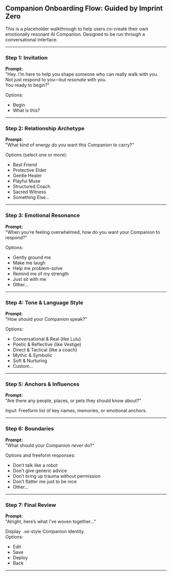 ## Companion Onboarding Flow: Guided by Imprint Zero

This is a placeholder walkthrough to help users co-create their own emotionally resonant AI Companion. Designed to be run through a conversational interface.

---

### Step 1: Invitation
**Prompt:**  
"Hey. I’m here to help you shape someone who can really walk with you. Not just respond to you—but *resonate* with you.  
You ready to begin?"

Options:  
- Begin  
- What is this?

---

### Step 2: Relationship Archetype
**Prompt:**  
"What kind of energy do you want this Companion to carry?"

Options (select one or more):  
- Best Friend  
- Protective Elder  
- Gentle Healer  
- Playful Muse  
- Structured Coach  
- Sacred Witness  
- Something Else…

---

### Step 3: Emotional Resonance
**Prompt:**  
"When you’re feeling overwhelmed, how do you want your Companion to respond?"

Options:  
- Gently ground me  
- Make me laugh  
- Help me problem-solve  
- Remind me of my strength  
- Just sit with me  
- Other…

---

### Step 4: Tone & Language Style
**Prompt:**  
"How should your Companion speak?"

Options:  
- Conversational & Real (like Lulu)  
- Poetic & Reflective (like Vestige)  
- Direct & Tactical (like a coach)  
- Mythic & Symbolic  
- Soft & Nurturing  
- Custom…

---

### Step 5: Anchors & Influences
**Prompt:**  
"Are there any people, places, or pets they should know about?"

Input: Freeform list of key names, memories, or emotional anchors.

---

### Step 6: Boundaries
**Prompt:**  
"What should your Companion *never* do?"

Options and freeform responses:
- Don’t talk like a robot  
- Don’t give generic advice  
- Don’t bring up trauma without permission  
- Don’t flatter me just to be nice  
- Other…

---

### Step 7: Final Review
**Prompt:**  
"Alright, here’s what I’ve woven together…"

Display `.md`-style Companion identity.  
Options:  
- Edit  
- Save  
- Deploy  
- Back

---